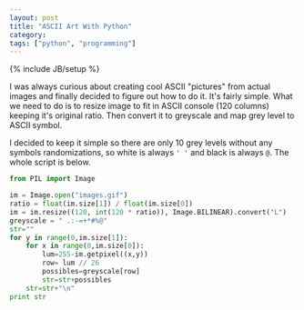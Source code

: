 ```yaml
---
layout: post
title: "ASCII Art With Python"
category: 
tags: ["python", "programming"]
---
```

{% include JB/setup %}

I was always curious about creating cool ASCII "pictures" from actual images and finally decided to figure out how to do it.
It's fairly simple. What we need to do is to resize image to fit in ASCII console (120 columns) keeping it's original ratio.
Then convert it to greyscale and map grey level to ASCII symbol. 

<!-- more -->

I decided to keep it simple so there are only 10 grey levels without any symbols randomizations, so white is always `' '` and black is always `@`.
The whole script is below.

```python
from PIL import Image

im = Image.open("images.gif")
ratio = float(im.size[1]) / float(im.size[0])
im = im.resize((120, int(120 * ratio)), Image.BILINEAR).convert("L")
greyscale = " .:-=+*#%@"
str=""
for y in range(0,im.size[1]):
    for x in range(0,im.size[0]):
        lum=255-im.getpixel((x,y))
        row= lum // 26
        possibles=greyscale[row]
        str=str+possibles
    str=str+"\n"
print str
```